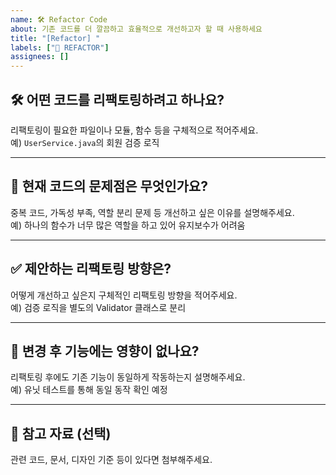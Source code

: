 ```yaml
---
name: 🛠 Refactor Code
about: 기존 코드를 더 깔끔하고 효율적으로 개선하고자 할 때 사용하세요
title: "[Refactor] "
labels: ["🔁 REFACTOR"]
assignees: []
---
```


## 🛠 어떤 코드를 리팩토링하려고 하나요?

리팩토링이 필요한 파일이나 모듈, 함수 등을 구체적으로 적어주세요.  
예) `UserService.java`의 회원 검증 로직

---

## 🤔 현재 코드의 문제점은 무엇인가요?

중복 코드, 가독성 부족, 역할 분리 문제 등 개선하고 싶은 이유를 설명해주세요.  
예) 하나의 함수가 너무 많은 역할을 하고 있어 유지보수가 어려움

---

## ✅ 제안하는 리팩토링 방향은?

어떻게 개선하고 싶은지 구체적인 리팩토링 방향을 적어주세요.  
예) 검증 로직을 별도의 Validator 클래스로 분리

---

## 🧪 변경 후 기능에는 영향이 없나요?

리팩토링 후에도 기존 기능이 동일하게 작동하는지 설명해주세요.  
예) 유닛 테스트를 통해 동일 동작 확인 예정

---

## 🔗 참고 자료 (선택)

관련 코드, 문서, 디자인 기준 등이 있다면 첨부해주세요.
